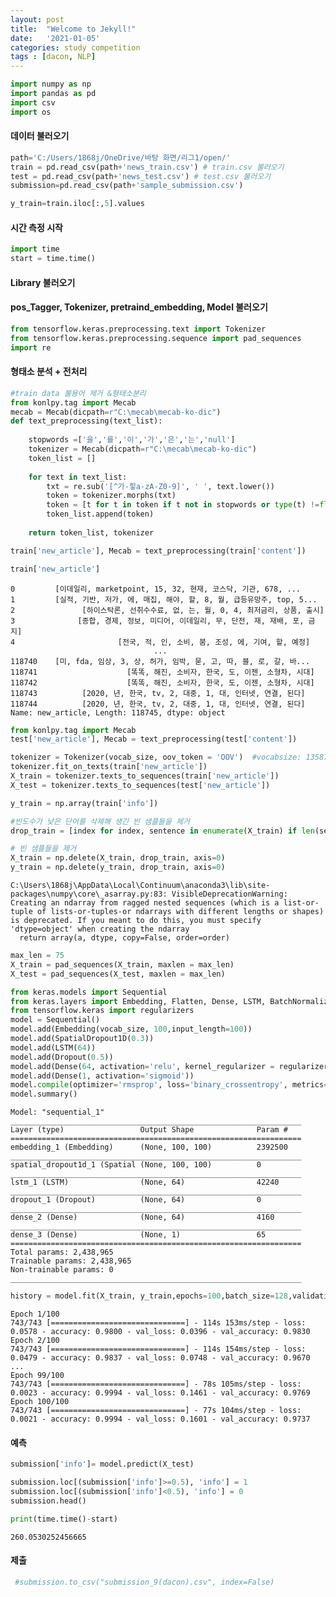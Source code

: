 ```yaml
---
layout: post
title:  "Welcome to Jekyll!"
date:   '2021-01-05' 
categories: study competition
tags : [dacon, NLP]
---
```



```python
import numpy as np
import pandas as pd
import csv
import os
```

#### 데이터 불러오기 


```python
path='C:/Users/1868j/OneDrive/바탕 화면/리그1/open/'
train = pd.read_csv(path+'news_train.csv') # train.csv 불러오기
test = pd.read_csv(path+'news_test.csv') # test.csv 불러오기
submission=pd.read_csv(path+'sample_submission.csv')

y_train=train.iloc[:,5].values
```

#### 시간 측정 시작


```python
import time
start = time.time()
```

#### Library 불러오기

#### pos_Tagger, Tokenizer, pretraind_embedding, Model 불러오기


```python
from tensorflow.keras.preprocessing.text import Tokenizer
from tensorflow.keras.preprocessing.sequence import pad_sequences
import re
```

#### 형태소 분석 + 전처리


```python
#train data 불용어 제거 &형태소분리
from konlpy.tag import Mecab
mecab = Mecab(dicpath=r"C:\mecab\mecab-ko-dic")
def text_preprocessing(text_list):
    
    stopwords =['을','를','이','가','은','는','null']
    tokenizer = Mecab(dicpath=r"C:\mecab\mecab-ko-dic")
    token_list = []
    
    for text in text_list:
        txt = re.sub('[^가-힣a-zA-Z0-9]', ' ', text.lower())
        token = tokenizer.morphs(txt)
        token = [t for t in token if t not in stopwords or type(t) !=float]
        token_list.append(token)
        
    return token_list, tokenizer

train['new_article'], Mecab = text_preprocessing(train['content'])
```


```python
train['new_article']
```




    0         [이데일리, marketpoint, 15, 32, 현재, 코스닥, 기관, 678, ...
    1         [실적, 기반, 저가, 에, 매집, 해야, 할, 8, 월, 급등유망주, top, 5...
    2               [하이스탁론, 선취수수료, 없, 는, 월, 0, 4, 최저금리, 상품, 출시]
    3              [종합, 경제, 정보, 미디어, 이데일리, 무, 단전, 재, 재배, 포, 금지]
    4                       [전국, 적, 인, 소비, 붐, 조성, 에, 기여, 할, 예정]
                                    ...                        
    118740    [미, fda, 임상, 3, 상, 허가, 임박, 묻, 고, 따, 블, 로, 갈, 바...
    118741                    [똑똑, 해진, 소비자, 한국, 도, 이젠, 소형차, 시대]
    118742                    [똑똑, 해진, 소비자, 한국, 도, 이젠, 소형차, 시대]
    118743          [2020, 년, 한국, tv, 2, 대중, 1, 대, 인터넷, 연결, 된다]
    118744          [2020, 년, 한국, tv, 2, 대중, 1, 대, 인터넷, 연결, 된다]
    Name: new_article, Length: 118745, dtype: object




```python
from konlpy.tag import Mecab
test['new_article'], Mecab = text_preprocessing(test['content'])
```


```python
tokenizer = Tokenizer(vocab_size, oov_token = 'OOV')  #vocabsize: 13587개! 
tokenizer.fit_on_texts(train['new_article'])
X_train = tokenizer.texts_to_sequences(train['new_article'])
X_test = tokenizer.texts_to_sequences(test['new_article'])
```


```python
y_train = np.array(train['info'])
```


```python
#빈도수가 낮은 단어를 삭제해 생긴 빈 샘플들을 제거 
drop_train = [index for index, sentence in enumerate(X_train) if len(sentence) < 1]
```


```python
# 빈 샘플들을 제거
X_train = np.delete(X_train, drop_train, axis=0)
y_train = np.delete(y_train, drop_train, axis=0)
```

    C:\Users\1868j\AppData\Local\Continuum\anaconda3\lib\site-packages\numpy\core\_asarray.py:83: VisibleDeprecationWarning: Creating an ndarray from ragged nested sequences (which is a list-or-tuple of lists-or-tuples-or ndarrays with different lengths or shapes) is deprecated. If you meant to do this, you must specify 'dtype=object' when creating the ndarray
      return array(a, dtype, copy=False, order=order)



```python
max_len = 75
X_train = pad_sequences(X_train, maxlen = max_len)
X_test = pad_sequences(X_test, maxlen = max_len)
```


```python
from keras.models import Sequential
from keras.layers import Embedding, Flatten, Dense, LSTM, BatchNormalization, Dropout,SpatialDropout1D
from tensorflow.keras import regularizers
model = Sequential()
model.add(Embedding(vocab_size, 100,input_length=100))
model.add(SpatialDropout1D(0.3))
model.add(LSTM(64))
model.add(Dropout(0.5))
model.add(Dense(64, activation='relu', kernel_regularizer = regularizers.l2(0.001)))
model.add(Dense(1, activation='sigmoid'))
model.compile(optimizer='rmsprop', loss='binary_crossentropy', metrics='accuracy')
model.summary()
```

    Model: "sequential_1"
    _________________________________________________________________
    Layer (type)                 Output Shape              Param #   
    =================================================================
    embedding_1 (Embedding)      (None, 100, 100)          2392500   
    _________________________________________________________________
    spatial_dropout1d_1 (Spatial (None, 100, 100)          0         
    _________________________________________________________________
    lstm_1 (LSTM)                (None, 64)                42240     
    _________________________________________________________________
    dropout_1 (Dropout)          (None, 64)                0         
    _________________________________________________________________
    dense_2 (Dense)              (None, 64)                4160      
    _________________________________________________________________
    dense_3 (Dense)              (None, 1)                 65        
    =================================================================
    Total params: 2,438,965
    Trainable params: 2,438,965
    Non-trainable params: 0
    _________________________________________________________________



```python
history = model.fit(X_train, y_train,epochs=100,batch_size=128,validation_split=0.2)
```

    Epoch 1/100
    743/743 [==============================] - 114s 153ms/step - loss: 0.0578 - accuracy: 0.9800 - val_loss: 0.0396 - val_accuracy: 0.9830
    Epoch 2/100
    743/743 [==============================] - 114s 154ms/step - loss: 0.0479 - accuracy: 0.9837 - val_loss: 0.0748 - val_accuracy: 0.9670
    ...
    Epoch 99/100
    743/743 [==============================] - 78s 105ms/step - loss: 0.0023 - accuracy: 0.9994 - val_loss: 0.1461 - val_accuracy: 0.9769
    Epoch 100/100
    743/743 [==============================] - 77s 104ms/step - loss: 0.0021 - accuracy: 0.9994 - val_loss: 0.1601 - val_accuracy: 0.9737




#### 예측


```python
submission['info']= model.predict(X_test)
```


```python
submission.loc[(submission['info']>=0.5), 'info'] = 1
submission.loc[(submission['info']<0.5), 'info'] = 0
submission.head()
```


```python
print(time.time()-start)
```

    260.0530252456665


#### 제출


```python
 #submission.to_csv("submission_9(dacon).csv", index=False)
```
